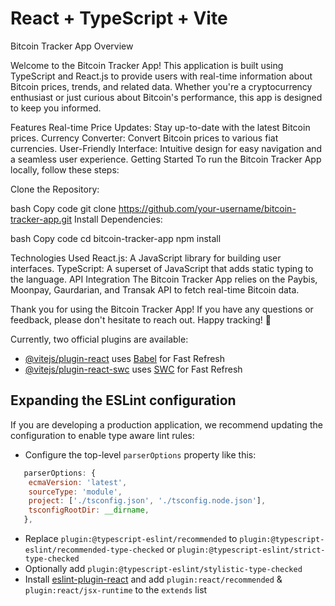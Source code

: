# React + TypeScript + Vite

Bitcoin Tracker App Overview

Welcome to the Bitcoin Tracker App! This application is built using TypeScript and React.js to provide users with real-time information about Bitcoin prices, trends, and related data. Whether you're a cryptocurrency enthusiast or just curious about Bitcoin's performance, this app is designed to keep you informed.

Features
Real-time Price Updates: Stay up-to-date with the latest Bitcoin prices.
Currency Converter: Convert Bitcoin prices to various fiat currencies.
User-Friendly Interface: Intuitive design for easy navigation and a seamless user experience.
Getting Started
To run the Bitcoin Tracker App locally, follow these steps:

Clone the Repository:

bash
Copy code
git clone https://github.com/your-username/bitcoin-tracker-app.git
Install Dependencies:

bash
Copy code
cd bitcoin-tracker-app
npm install

Technologies Used
React.js: A JavaScript library for building user interfaces.
TypeScript: A superset of JavaScript that adds static typing to the language.
API Integration
The Bitcoin Tracker App relies on the Paybis, Moonpay, Gaurdarian, and Transak API to fetch real-time Bitcoin data.

Thank you for using the Bitcoin Tracker App! If you have any questions or feedback, please don't hesitate to reach out. Happy tracking! 🚀

Currently, two official plugins are available:

- [@vitejs/plugin-react](https://github.com/vitejs/vite-plugin-react/blob/main/packages/plugin-react/README.md) uses [Babel](https://babeljs.io/) for Fast Refresh
- [@vitejs/plugin-react-swc](https://github.com/vitejs/vite-plugin-react-swc) uses [SWC](https://swc.rs/) for Fast Refresh

## Expanding the ESLint configuration

If you are developing a production application, we recommend updating the configuration to enable type aware lint rules:

- Configure the top-level `parserOptions` property like this:

```js
   parserOptions: {
    ecmaVersion: 'latest',
    sourceType: 'module',
    project: ['./tsconfig.json', './tsconfig.node.json'],
    tsconfigRootDir: __dirname,
   },
```

- Replace `plugin:@typescript-eslint/recommended` to `plugin:@typescript-eslint/recommended-type-checked` or `plugin:@typescript-eslint/strict-type-checked`
- Optionally add `plugin:@typescript-eslint/stylistic-type-checked`
- Install [eslint-plugin-react](https://github.com/jsx-eslint/eslint-plugin-react) and add `plugin:react/recommended` & `plugin:react/jsx-runtime` to the `extends` list
